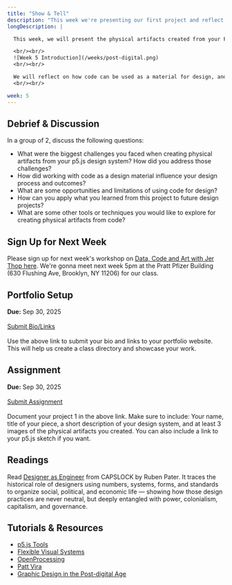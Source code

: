 ```yaml
---
title: "Show & Tell"
description: "This week we're presenting our first project and reflect on how code can be used as a material for design."
longDescription: |

  This week, we will present the physical artifacts created from your Flexible Manifesto design systems. 

  <br/><br/>
  ![Week 5 Introduction](/weeks/post-digital.png)
  <br/><br/>

  We will reflect on how code can be used as a material for design, and discuss the challenges and opportunities of working with code in a design context.
  <br/><br/>

week: 5
---
```


## Debrief & Discussion

In a group of 2, discuss the following questions:

- What were the biggest challenges you faced when creating physical artifacts from your p5.js design system? How did you address those challenges?
- How did working with code as a design material influence your design process and outcomes?
- What are some opportunities and limitations of using code for design?
- How can you apply what you learned from this project to future design projects?
- What are some other tools or techniques you would like to explore for creating physical artifacts from code?

## Sign Up for Next Week

Please sign up for next week's workshop on [Data, Code and Art with Jer Thop here](https://www.eventbrite.com/e/talks-at-the-commons-artist-author-jer-thorp-tickets-1703689283509?aff=oddtdtcreator). We're gonna meet next week 5pm at the Pratt Pfizer Building (630 Flushing Ave, Brooklyn, NY 11206) for our class.

## Portfolio Setup

**Due:** Sep 30, 2025
<br/><br/>
<a class="btn-primary" href="https://forms.gle/ug6GsL3J2Aw7GL9r5">Submit Bio/Links</a>
<br/><br/>
Use the above link to submit your bio and links to your portfolio website. This will help us create a class directory and showcase your work.

## Assignment

**Due:** Sep 30, 2025
<br/><br/>
<a class="btn-primary" href="https://forms.gle/atBuPtgxsrKjyDKE8">Submit Assignment</a>
<br/><br/>
Document your project 1 in the above link. Make sure to include: Your name, title of your piece, a short description of your design system, and at least 3 images of the physical artifacts you created. You can also include a link to your p5.js sketch if you want.

## Readings

Read [Designer as Engineer](https://drive.google.com/file/d/1oJEtrXBUt11WKcZApATYF4ZEPwDm1BgV/view?usp=sharing) from CAPSLOCK by Ruben Pater. It traces the historical role of designers using numbers, systems, forms, and standards to organize social, political, and economic life — showing how those design practices are never neutral, but deeply entangled with power, colonialism, capitalism, and governance.

## Tutorials & Resources

- [p5.js Tools](https://timrodenbroeker.de/p5js-design-tools/)
- [Flexible Visual Systems](https://flexiblevisualsystems.info/)
- [OpenProcessing](https://openprocessing.org/discover/#/trending)
- [Patt Vira](https://www.pattvira.com/)
- [Graphic Design in the Post-digital Age](https://postdigitalgraphicdesign.com/)

